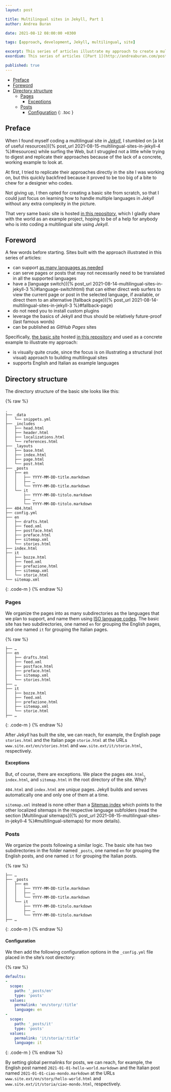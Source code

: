 ```yaml
---
layout: post

title: Multilingual sites in Jekyll, Part 1
author: Andrea Buran

date: 2021-08-12 08:00:00 +0300

tags: [approach, development, Jekyll, multilingual, site]

excerpt: This series of articles illustrate my approach to create a multilingual site in Jekyll.
exordium: This series of articles ([Part 1](http://andreaburan.com/post/multilingual-sites-in-jekyll.html), [Part 2](http://andreaburan.com/post/multilingual-sites-in-jekyll-2.html), [Part 3](http://andreaburan.com/post/multilingual-sites-in-jekyll-3.html), [Part 4](http://andreaburan.com/post/multilingual-sites-in-jekyll-4.html)) and this [basic *GitHub Pages* site](https://ranbureand.github.io/multilingual-experiment/) illustrate my approach to create a multilingual site in *[Jekyll](https://jekyllrb.com/ "Jekyll")*.

published: true
---
```


+ [Preface](#preface)
+ [Foreword](#foreword)
+ [Directory structure](#directory-structure)
  + [Pages](#pages)
    + [Exceptions](#exceptions)
  + [Posts](#posts)
    + [Configuration](#configuration)
{: .toc }

## Preface

When I found myself coding a multilingual site in *[Jekyll](https://jekyllrb.com/ "Jekyll")*, I stumbled on [a lot of useful resources]({% post_url 2021-08-15-multilingual-sites-in-jekyll-4 %}#resources) while surfing the Web, but I struggled not a little while trying to digest and replicate their approaches because of the lack of a concrete, working example to look at.

At first, I tried to replicate their approaches directly in the site I was working on, but this quickly backfired because it proved to be too big of a bite to chew for a designer who codes.

Not giving up, I then opted for creating a basic site from scratch, so that I could just focus on learning how to handle multiple languages in *Jekyll* without any extra complexity in the picture.

That very same basic site is hosted [in this repository](https://github.com/ranbureand/multilingual-experiment/), which I gladly share with the world as an example project, hoping to be of a help for anybody who is into coding a multilingual site using *Jekyll*.

## Foreword

A few words before starting. Sites built with the approach illustrated in this series of articles:

+ can support [as many languages as needed](#directory-structure)
+ can serve pages or posts that may not necessarily need to be translated in all the supported languages
+ have a [language switch]({% post_url 2021-08-14-multilingual-sites-in-jekyll-3 %}#language-switchhtml) that can either direct web surfers to view the current page or post in the selected language, if available, or direct them to an alternative [fallback page]({% post_url 2021-08-14-multilingual-sites-in-jekyll-3 %}#fallback-page)
+ do not need you to install custom plugins
+ leverage the basics of Jekyll and thus should be relatively future-proof (last famous words)
+ can be published as *GitHub Pages* sites

Specifically, [the basic site](https://ranbureand.github.io/multilingual-experiment/) hosted [in this repository](https://github.com/ranbureand/multilingual-experiment) and used as a concrete example to illustrate my approach:

+ is visually quite crude, since the focus is on illustrating a structural (not visual) approach to building multilingual sites
+ supports English and Italian as example languages

## Directory structure

The directory structure of the basic site looks like this:

{% raw %}
```
.
├── _data
│   └── snippets.yml
├── _includes
│   ├── head.html
│   ├── header.html
│   ├── localizations.html
│   └── references.html
├── _layouts
│   ├── base.html
│   ├── index.html
│   ├── page.html
│   └── post.html
├── _posts
│   ├── en
│   │   ├── YYYY-MM-DD-title.markdown
│   │   ├── …
│   │   └── YYYY-MM-DD-title.markdown
│   └── it
│       ├── YYYY-MM-DD-titolo.markdown
│       ├── …
│       └── YYYY-MM-DD-titolo.markdown
├── 404.html
├── config.yml
├── en
│   ├── drafts.html
│   ├── feed.xml
│   ├── postface.html
│   ├── preface.html
│   ├── sitemap.xml
│   └── stories.html
├── index.html
├── it
│   ├── bozze.html
│   ├── feed.xml
│   ├── prefazione.html
│   ├── sitemap.xml
│   └── storie.html
└── sitemap.xml
```
{: .code-m }
{% endraw %}

### Pages

We organize the pages into as many subdirectories as the languages that we plan to support, and name them using [ISO language codes](https://www.w3schools.com/tags/ref_language_codes.asp "HTML Language Code Reference in W3Schools"). The basic site has two subdirectories, one named `en` for grouping the English pages, and one named `it` for grouping the Italian pages.

{% raw %}
```
├── …
├── en
│   ├── drafts.html
│   ├── feed.xml
│   ├── postface.html
│   ├── preface.html
│   ├── sitemap.xml
│   └── stories.html
├── …
├── it
│   ├── bozze.html
│   ├── feed.xml
│   ├── prefazione.html
│   ├── sitemap.xml
│   └── storie.html
├── …
```
{: .code-m }
{% endraw %}

After *Jekyll* has built the site, we can reach, for example, the English page `stories.html` and the Italian page `storie.html` at the URLs `www.site.ext/en/stories.html` and `www.site.ext/it/storie.html`, respectively.

#### Exceptions

But, of course, there are exceptions. We place the pages `404.html`, `index.html`, and `sitemap.html` in the root directory of the site. Why?

`404.html` and `index.html` are *unique* pages. Jekyll builds and serves automatically one and only one of them at a time.

`sitemap.xml` instead is none other than a [Sitemap index](https://www.sitemaps.org/protocol.html#index "Sitemaps XML Format, Sitemap index") which points to the other localized sitemaps in the respective language subfolders (read the section [Multilingual sitemaps]({% post_url 2021-08-15-multilingual-sites-in-jekyll-4 %}#multilingual-sitemaps) for more details).

### Posts

We organize the posts following a similar logic. The basic site has two subdirectories in the folder named `_posts`, one named `en` for grouping the English posts, and one named `it` for grouping the Italian posts.

{% raw %}
```
├── …
├── _posts
│   ├── en
│   │   ├── YYYY-MM-DD-title.markdown
│   │   ├── …
│   │   └── YYYY-MM-DD-title.markdown
│   └── it
│       ├── YYYY-MM-DD-titolo.markdown
│       ├── …
│       └── YYYY-MM-DD-titolo.markdown
├── …
```
{: .code-m }
{% endraw %}

#### Configuration

We then add the following configuration options in the `_config.yml` file placed in the site’s root directory:

{% raw %}
``` yaml
defaults:
-
  scope:
    path: '_posts/en'
    type: 'posts'
  values:
    permalink: 'en/story/:title'
    language: en
-
  scope:
    path: '_posts/it'
    type: 'posts'
  values:
    permalink: 'it/storia/:title'
    language: it
```
{: .code-m }
{% endraw %}

By setting global permalinks for posts, we can reach, for example, the English post named `2021-01-01-hello-world.markdown` and the Italian post named `2021-01-01-ciao-mondo.markdown` at the URLs `www.site.ext/en/story/hello-world.html` and `www.site.ext/it/storia/ciao-mondo.html`, respectively.
